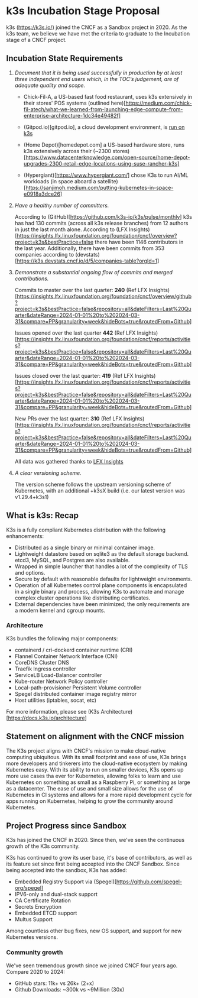 # k3s Incubation Stage Proposal

k3s (https://k3s.io/) joined the CNCF as a Sandbox project in 2020. As the k3s team, we believe we have met the criteria to graduate to the Incubation stage of a CNCF project.

## Incubation State Requirements

1. *Document that it is being used successfully in production by at least three independent end users which, in the TOC’s judgement, are of adequate quality and scope.*

    * Chick-Fil-A, a US-based fast food restaurant, uses k3s extensively in their stores' POS systems (outlined here)[https://medium.com/chick-fil-atech/what-we-learned-from-launching-edge-compute-from-enterprise-architecture-1dc34e49482f]

    * (Gitpod.io)[gitpod.io], a cloud development environment, is [run on k3s](https://github.com/gitpod-io/gitpod/pull/18521)

    * (Home Depot)[homedepot.com] a US-based hardware store, runs k3s extensively across their (~2300 stores)[https://www.datacenterknowledge.com/open-source/home-depot-upgrades-2300-retail-edge-locations-using-suse-rancher-k3s]
    
    * (Hypergiant)[https://www.hypergiant.com/] chose K3s to run AI/ML workloads (in space aboard a satellite)[https://sanjimoh.medium.com/putting-kubernetes-in-space-e0918a3dce26]

2. *Have a healthy number of committers.*

    According to (GitHub)[https://github.com/k3s-io/k3s/pulse/monthly] k3s has had 130 commits (across all k3s release branches) from 12 authors in just the last month alone.  According to (LFX Insights)[https://insights.lfx.linuxfoundation.org/foundation/cncf/overview?project=k3s&bestPractice=false there have been 1146 contributors in the last year.  Additionally, there have been commits from 353 companies according to (devstats)[https://k3s.devstats.cncf.io/d/5/companies-table?orgId=1]

3. *Demonstrate a substantial ongoing flow of commits and merged contributions.*

    Commits to master over the last quarter: **240** (Ref LFX Insights)[https://insights.lfx.linuxfoundation.org/foundation/cncf/overview/github?project=k3s&bestPractice=false&repository=all&dateFilters=Last%20Quarter&dateRange=2024-01-01%20to%202024-03-31&compare=PP&granularity=week&hideBots=true&routedFrom=Github]

    Issues opened over the last quarter **442** (Ref LFX Insights)[https://insights.lfx.linuxfoundation.org/foundation/cncf/reports/activities?project=k3s&bestPractice=false&repository=all&dateFilters=Last%20Quarter&dateRange=2024-01-01%20to%202024-03-31&compare=PP&granularity=week&hideBots=true&routedFrom=Github]

    Issues closed over the last quarter: **419** (Ref LFX Insights)[https://insights.lfx.linuxfoundation.org/foundation/cncf/reports/activities?project=k3s&bestPractice=false&repository=all&dateFilters=Last%20Quarter&dateRange=2024-01-01%20to%202024-03-31&compare=PP&granularity=week&hideBots=true&routedFrom=Github]

    New PRs over the last quarter: **310** (Ref LFX Insights)[https://insights.lfx.linuxfoundation.org/foundation/cncf/reports/activities?project=k3s&bestPractice=false&repository=all&dateFilters=Last%20Quarter&dateRange=2024-01-01%20to%202024-03-31&compare=PP&granularity=week&hideBots=true&routedFrom=Github]

    All data was gathered thanks to [LFX Insights](https://insights.lfx.linuxfoundation.org/foundation/cncf/overview/github?project=k3s&bestPractice=false&repository=all&dateFilters=Last%20Quarter&dateRange=2024-01-01%20to%202024-03-31&compare=PP&granularity=week&hideBots=true&routedFrom=Github)

4. *A clear versioning scheme.*

    The version scheme follows the upstream versioning scheme of Kubernetes, with an additional +k3sX build (i.e. our latest version was v1.29.4+k3s1) 

## What is k3s: Recap

K3s is a fully compliant Kubernetes distribution with the following enhancements:

* Distributed as a single binary or minimal container image.
* Lightweight datastore based on sqlite3 as the default storage backend. etcd3, MySQL, and Postgres are also available.
* Wrapped in simple launcher that handles a lot of the complexity of TLS and options.
* Secure by default with reasonable defaults for lightweight environments.
* Operation of all Kubernetes control plane components is encapsulated in a single binary and process, allowing K3s to automate and manage complex cluster operations like distributing certificates.
* External dependencies have been minimized; the only requirements are a modern kernel and cgroup mounts.

### Architecture

K3s bundles the following major components:

* containerd / cri-dockerd container runtime (CRI)
* Flannel Container Network Interface (CNI)
* CoreDNS Cluster DNS
* Traefik Ingress controller
* ServiceLB Load-Balancer controller
* Kube-router Network Policy controller
* Local-path-provisioner Persistent Volume controller
* Spegel distributed container image registry mirror
* Host utilities (iptables, socat, etc)

For more information, please see (K3s Architecture)[https://docs.k3s.io/architecture]

## Statement on alignment with the CNCF mission

The K3s project aligns with CNCF's mission to make cloud-native computing ubiquitous. With its small footprint and ease of use, K3s brings more developers and tinkerers into the cloud-native ecosystem by making Kubernetes easy.  With its ability to run on smaller devices, K3s opens up more use cases tha ever for Kubernetes, allowing folks to learn and use Kubernetes on something as small as a Raspberry Pi, or something as large as a datacenter.  The ease of use and small size allows for the use of Kubernetes in CI systems and allows for a more rapid development cycle for apps running on Kubernetes, helping to grow the community around Kubernetes.


## Project Progress since Sandbox

K3s has joined the CNCF in 2020. Since then, we've seen the continuous growth of the K3s community.

K3s has continued to grow its user base, it's base of contributors, as well as its feature set since first being accepted into the CNCF Sandbox.  Since being accepted into the sandbox, K3s has added:

* Embedded Registry Support via (Spegel)[https://github.com/spegel-org/spegel]
* IPV6-only and dual-stack support
* CA Certificate Rotation
* Secrets Encryption
* Embedded ETCD support
* Multus Support

Among countless other bug fixes, new OS support, and support for new Kubernetes versions.


### Community growth

We've seen tremendous growth since we joined CNCF four years ago. Compare 2020 to 2024:

* GitHub stars: 11k+ vs 26k+ (2+x)
* Github Downloads: ~300k vs ~9Million (30x)
